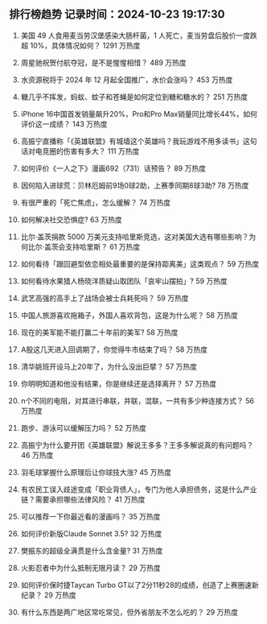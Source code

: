 
## 排行榜趋势 记录时间：2024-10-23 19:17:30
  
  1. 美国 49 人食用麦当劳汉堡感染大肠杆菌，1 人死亡，麦当劳盘后股价一度跌超 10%，具体情况如何？ 1291 万热度
    
  2. 周星驰祝贺付航夺冠，是不是惺惺相惜？ 489 万热度
    
  3. 水资源税将于 2024 年 12 月起全国推广，水价会涨吗？ 453 万热度
    
  4. 糖几乎不挥发，蚂蚁、蚊子和苍蝇是如何定位到糖和糖水的？ 251 万热度
    
  5. iPhone 16中国首发销量飙升20%，Pro和Pro Max销量同比增长44%，如何评价这一成绩？ 143 万热度
    
  6. 高振宁直播称「《英雄联盟》有城墙这个英雄吗？我玩游戏不用多读书」这句话对电竞圈的伤害有多大？ 111 万热度
    
  7. 如何评价《一人之下》漫画692（731）话预告？ 89 万热度
    
  8. 因何陷入进球荒：贝林厄姆前9场0球2助，上赛季同期8球3助? 78 万热度
    
  9. 有很严重的「死亡焦虑」，怎么缓解？ 74 万热度
    
  10. 如何解决社交恐惧症? 63 万热度
    
  11. 比尔·盖茨捐款 5000 万美元支持哈里斯竞选，这对美国大选有哪些影响？为何比尔·盖茨会支持哈里斯？ 61 万热度
    
  12. 如何看待「跟回避型依恋相处最重要的是保持距离美」这类观点？ 59 万热度
    
  13. 如何看待水果猎人杨晓洋质疑山取团队「哀牢山摆拍」? 59 万热度
    
  14. 武艺高强的高手上了战场会被士兵耗死吗？ 59 万热度
    
  15. 中国人旅游喜欢拖箱子，外国人喜欢背包，这是为什么呢？ 58 万热度
    
  16. 现在的美军能不能打赢二十年前的美军? 58 万热度
    
  17. A股这几天进入回调期了，你觉得牛市结束了吗？ 58 万热度
    
  18. 清华姚班开设马上20年了，为什么没出巨擘？ 57 万热度
    
  19. 你明明知道和他没有结果，你是继续还是选择离开？ 57 万热度
    
  20. n个不同的电阻，对其进行串联，并联，混联，一共有多少种连接方式？ 56 万热度
    
  21. 跑步、游泳可以缓解压力吗？ 52 万热度
    
  22. 高振宁为什么要开团《英雄联盟》解说王多多？王多多解说真的有问题吗？ 46 万热度
    
  23. 羽毛球掌握什么原理后让你球技大涨? 45 万热度
    
  24. 有农民工误入歧途变成「职业背债人」，专门为他人承担债务，这是什么产业链？需要承担哪些法律风险？ 41 万热度
    
  25. 可以推荐一下你最近看的漫画吗？ 35 万热度
    
  26. 如何评价新版Claude Sonnet 3.5? 32 万热度
    
  27. 樊振东的超级全满贯是什么含金量? 31 万热度
    
  28. 火影忍者中为什么抵制无限月读？ 29 万热度
    
  29. 如何评价保时捷Taycan Turbo GT以了2分11秒28的成绩，创造了上赛圈速新纪录？ 29 万热度
    
  30. 有什么东西是两广地区常吃常见，但外省朋友不怎么吃的？ 29 万热度
    